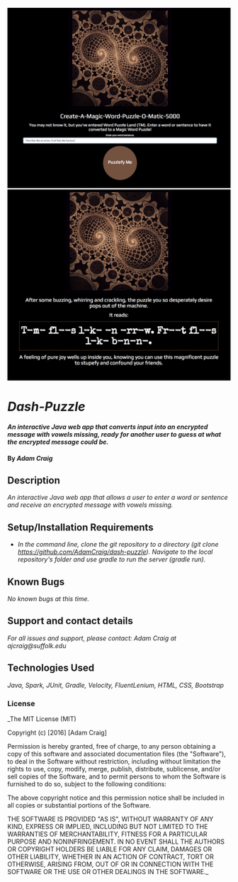 ![Home Page](screenshot1.png)
![Results](screenshot2.png)

# _Dash-Puzzle_

#### _An interactive Java web app that converts input into an encrypted message with vowels missing, ready for another user to guess at what the encrypted message could be._

#### By _**Adam Craig**_

## Description

_An interactive Java web app that allows a user to enter a word or sentence and receive an encrypted message with vowels missing._

## Setup/Installation Requirements

* _In the command line, clone the git repository to a directory (git clone https://github.com/AdamCraig/dash-puzzle). Navigate to the local repository's folder and use gradle to run the server (gradle run)._

## Known Bugs

_No known bugs at this time._

## Support and contact details

_For all issues and support, please contact:
Adam Craig at ajcraig@suffolk.edu_

## Technologies Used

_Java, Spark, JUnit, Gradle, Velocity, FluentLenium, HTML, CSS, Bootstrap_

### License

_The MIT License (MIT)

Copyright (c) [2016] [Adam Craig]

Permission is hereby granted, free of charge, to any person obtaining a copy
of this software and associated documentation files (the "Software"), to deal
in the Software without restriction, including without limitation the rights
to use, copy, modify, merge, publish, distribute, sublicense, and/or sell
copies of the Software, and to permit persons to whom the Software is
furnished to do so, subject to the following conditions:

The above copyright notice and this permission notice shall be included in all
copies or substantial portions of the Software.

THE SOFTWARE IS PROVIDED "AS IS", WITHOUT WARRANTY OF ANY KIND, EXPRESS OR
IMPLIED, INCLUDING BUT NOT LIMITED TO THE WARRANTIES OF MERCHANTABILITY,
FITNESS FOR A PARTICULAR PURPOSE AND NONINFRINGEMENT. IN NO EVENT SHALL THE
AUTHORS OR COPYRIGHT HOLDERS BE LIABLE FOR ANY CLAIM, DAMAGES OR OTHER
LIABILITY, WHETHER IN AN ACTION OF CONTRACT, TORT OR OTHERWISE, ARISING FROM,
OUT OF OR IN CONNECTION WITH THE SOFTWARE OR THE USE OR OTHER DEALINGS IN THE
SOFTWARE._
